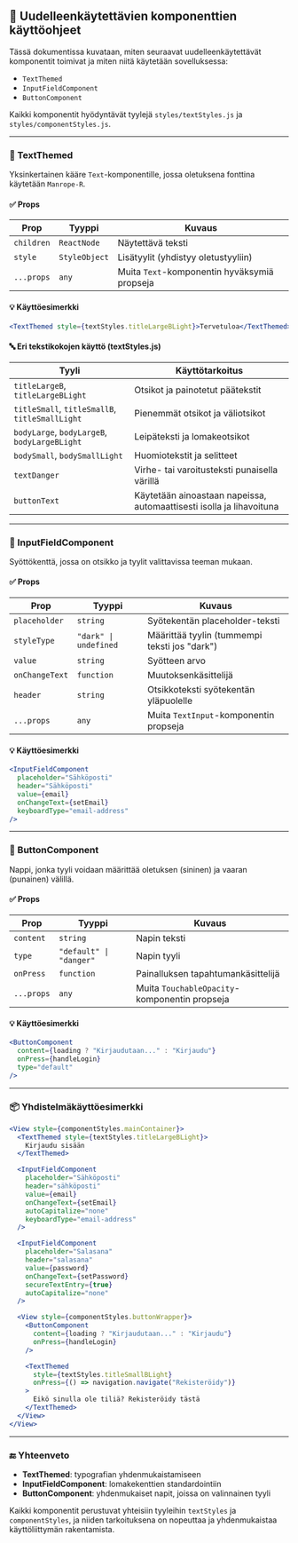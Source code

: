 ## 🧩 Uudelleenkäytettävien komponenttien käyttöohjeet

Tässä dokumentissa kuvataan, miten seuraavat uudelleenkäytettävät komponentit toimivat ja miten niitä käytetään sovelluksessa:

- `TextThemed`
- `InputFieldComponent`
- `ButtonComponent`

Kaikki komponentit hyödyntävät tyylejä `styles/textStyles.js` ja `styles/componentStyles.js`.

---

### 📝 TextThemed

Yksinkertainen kääre `Text`-komponentille, jossa oletuksena fonttina käytetään `Manrope-R`.

#### ✅ Props
| Prop | Tyyppi | Kuvaus |
|------|--------|--------|
| `children` | `ReactNode` | Näytettävä teksti |
| `style` | `StyleObject` | Lisätyylit (yhdistyy oletustyyliin) |
| `...props` | `any` | Muita `Text`-komponentin hyväksymiä propseja |

#### 💡 Käyttöesimerkki
```jsx
<TextThemed style={textStyles.titleLargeBLight}>Tervetuloa</TextThemed>
```

#### 🔤 Eri tekstikokojen käyttö (textStyles.js)
| Tyyli | Käyttötarkoitus |
|-------|-----------------|
| `titleLargeB`, `titleLargeBLight` | Otsikot ja painotetut päätekstit |
| `titleSmall`, `titleSmallB`, `titleSmallLight` | Pienemmät otsikot ja väliotsikot |
| `bodyLarge`, `bodyLargeB`, `bodyLargeBLight` | Leipäteksti ja lomakeotsikot |
| `bodySmall`, `bodySmallLight` | Huomiotekstit ja selitteet |
| `textDanger` | Virhe- tai varoitusteksti punaisella värillä |
| `buttonText` | Käytetään ainoastaan napeissa, automaattisesti isolla ja lihavoituna |

---

### 📝 InputFieldComponent

Syöttökenttä, jossa on otsikko ja tyylit valittavissa teeman mukaan.

#### ✅ Props
| Prop | Tyyppi | Kuvaus |
|------|--------|--------|
| `placeholder` | `string` | Syötekentän placeholder-teksti |
| `styleType` | `"dark" \| undefined` | Määrittää tyylin (tummempi teksti jos "dark") |
| `value` | `string` | Syötteen arvo |
| `onChangeText` | `function` | Muutoksenkäsittelijä |
| `header` | `string` | Otsikkoteksti syötekentän yläpuolelle |
| `...props` | `any` | Muita `TextInput`-komponentin propseja |

#### 💡 Käyttöesimerkki
```jsx
<InputFieldComponent
  placeholder="Sähköposti"
  header="Sähköposti"
  value={email}
  onChangeText={setEmail}
  keyboardType="email-address"
/>
```

---

### 📝 ButtonComponent

Nappi, jonka tyyli voidaan määrittää oletuksen (sininen) ja vaaran (punainen) välillä.

#### ✅ Props
| Prop | Tyyppi | Kuvaus |
|------|--------|--------|
| `content` | `string` | Napin teksti |
| `type` | `"default" \| "danger"` | Napin tyyli |
| `onPress` | `function` | Painalluksen tapahtumankäsittelijä |
| `...props` | `any` | Muita `TouchableOpacity`-komponentin propseja |

#### 💡 Käyttöesimerkki
```jsx
<ButtonComponent
  content={loading ? "Kirjaudutaan..." : "Kirjaudu"}
  onPress={handleLogin}
  type="default"
/>
```

---

### 📦 Yhdistelmäkäyttöesimerkki

```jsx
<View style={componentStyles.mainContainer}>
  <TextThemed style={textStyles.titleLargeBLight}>
    Kirjaudu sisään
  </TextThemed>

  <InputFieldComponent
    placeholder="Sähköposti"
    header="sähköposti"
    value={email}
    onChangeText={setEmail}
    autoCapitalize="none"
    keyboardType="email-address"
  />

  <InputFieldComponent
    placeholder="Salasana"
    header="salasana"
    value={password}
    onChangeText={setPassword}
    secureTextEntry={true}
    autoCapitalize="none"
  />

  <View style={componentStyles.buttonWrapper}>
    <ButtonComponent
      content={loading ? "Kirjaudutaan..." : "Kirjaudu"}
      onPress={handleLogin}
    />

    <TextThemed
      style={textStyles.titleSmallBLight}
      onPress={() => navigation.navigate("Rekisteröidy")}
    >
      Eikö sinulla ole tiliä? Rekisteröidy tästä
    </TextThemed>
  </View>
</View>
```

---

### 🔚 Yhteenveto
- **TextThemed**: typografian yhdenmukaistamiseen
- **InputFieldComponent**: lomakekenttien standardointiin
- **ButtonComponent**: yhdenmukaiset napit, joissa on valinnainen tyyli

Kaikki komponentit perustuvat yhteisiin tyyleihin `textStyles` ja `componentStyles`, ja niiden tarkoituksena on nopeuttaa ja yhdenmukaistaa käyttöliittymän rakentamista.

